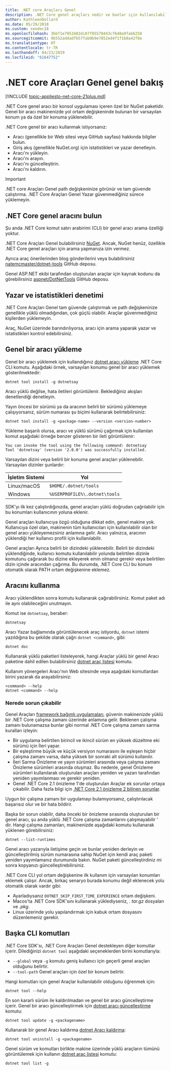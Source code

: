```yaml
---
title: .NET core Araçları Genel
description: .NET Core genel araçları nedir ve bunlar için kullanılabilen .NET Core CLI komutları genel bakış.
author: KathleenDollard
ms.date: 05/29/2018
ms.custom: seodec18
ms.openlocfilehash: 3bbf1e7953482dc07f05570443cf640a9fab6258
ms.sourcegitcommit: 9b552addadfb57fab0b9e7852ed4f1f1b8a42f8e
ms.translationtype: HT
ms.contentlocale: tr-TR
ms.lasthandoff: 04/23/2019
ms.locfileid: "61647752"
---
```

# <a name="net-core-global-tools-overview"></a>.NET core Araçları Genel genel bakış

[!INCLUDE [topic-appliesto-net-core-21plus.md](../../../includes/topic-appliesto-net-core-21plus.md)]

.NET Core genel aracı bir konsol uygulaması içeren özel bir NuGet paketidir. Genel bir aracı makinenizde yol ortam değişkeninde bulunan bir varsayılan konum ya da özel bir konuma yüklenebilir.

.NET Core genel bir aracı kullanmak istiyorsanız:

* Aracı (genellikle bir Web sitesi veya GitHub sayfası) hakkında bilgiler bulun.
* Giriş akış (genellikle NuGet.org) için istatistikleri ve yazar denetleyin.
* Aracı'nı yükleyin.
* Aracı'nı arayın.
* Aracı'nı güncelleştirin.
* Aracı'nı kaldırın.

> [!IMPORTANT]
> .NET core Araçları Genel path değişkeninize görünür ve tam güvende çalıştırma. .NET Core Araçları Genel Yazar güvenmediğiniz sürece yüklemeyin.

## <a name="find-a-net-core-global-tool"></a>.NET Core genel aracını bulun

Şu anda .NET Core komut satırı arabirimi (CLI) bir genel aracı arama özelliği yoktur.

.NET Core Araçları Genel bulabilirsiniz [NuGet](https://www.nuget.org). Ancak, NuGet henüz, özellikle .NET Core genel araçları için arama yapmanıza izin vermez.

Ayrıca araç önerilerinden blog gönderilerini veya bulabilirsiniz [natemcmaster/dotnet-tools](https://github.com/natemcmaster/dotnet-tools) GitHub deposu.

Genel ASP.NET ekibi tarafından oluşturulan araçlar için kaynak kodunu da görebilirsiniz [aspnet/DotNetTools](https://github.com/aspnet/DotNetTools/) GitHub deposu.

## <a name="check-the-author-and-statistics"></a>Yazar ve istatistikleri denetimi

.NET Core Araçları Genel tam güvende çalıştırmak ve path değişkeninize genellikle yüklü olmadığından, çok güçlü olabilir. Araçlar güvenmediğiniz kişilerden yüklemeyin.

Araç, NuGet üzerinde barındırılıyorsa, aracı için arama yaparak yazar ve istatistikleri kontrol edebilirsiniz.

## <a name="install-a-global-tool"></a>Genel bir aracı yükleme

Genel bir aracı yüklemek için kullandığınız [dotnet aracı yükleme](dotnet-tool-install.md) .NET Core CLI komutu. Aşağıdaki örnek, varsayılan konumu genel bir aracı yüklemek gösterilmektedir:

```console
dotnet tool install -g dotnetsay
```

Aracı yüklü değilse, hata iletileri görüntülenir. Beklediğiniz akışları denetlendiği denetleyin.

Yayın öncesi bir sürümü ya da aracının belirli bir sürümü yüklemeye çalışıyorsanız, sürüm numarası şu biçimi kullanarak belirtebilirsiniz:

```console
dotnet tool install -g <package-name> --version <version-number>
```

Yükleme başarılı olursa, aracı ve yüklü sürümü çağırmak için kullanılan komut aşağıdaki örneğe benzer gösteren bir ileti görüntülenir:

```
You can invoke the tool using the following command: dotnetsay
Tool 'dotnetsay' (version '2.0.0') was successfully installed.
```

Varsayılan dizini veya belirli bir konuma genel araçları yüklenebilir. Varsayılan dizinler şunlardır:

| İşletim Sistemi          | Yol                          |
|-------------|-------------------------------|
| Linux/macOS | `$HOME/.dotnet/tools`         |
| Windows     | `%USERPROFILE%\.dotnet\tools` |

SDK'yı ilk kez çalıştırdığınızda, genel araçları yüklü doğrudan çağrılabilir için bu konumları kullanıcının yoluna eklenir.

Genel araçları kullanıcıya özgü olduğuna dikkat edin, genel makine yok. Kullanıcıya özel olan, makinenin tüm kullanıcıları için kullanılabilir olan bir genel aracı yükleyemezsiniz anlamına gelir. Aracı yalnızca, aracının yüklendiği her kullanıcı profili için kullanılabilir.

Genel araçları Ayrıca belirli bir dizindeki yüklenebilir. Belirli bir dizindeki yüklendiğinde, kullanıcı komutu kullanılabilir yolunda belirtilen dizinle komutunu çağırarak bu dizine ekleyerek emin olmanız gerekir veya belirtilen dizin içinde aracından çağırma.
Bu durumda, .NET Core CLI bu konum otomatik olarak PATH ortam değişkenine eklemez.

## <a name="use-the-tool"></a>Aracını kullanma

Aracı yüklendikten sonra komutu kullanarak çağırabilirsiniz. Komut paket adı ile aynı olabileceğini unutmayın.

Komut ise `dotnetsay`, beraber:

```console
dotnetsay
```

Aracı Yazar bağlamında görüntülenecek araç istiyordu, `dotnet` istemi yazıldığına bu şekilde olarak çağrı `dotnet <command>`, gibi:

```console
dotnet doc
```

Kullanarak yüklü paketleri listeleyerek, hangi Araçlar yüklü bir genel Aracı paketine dahil edilen bulabilirsiniz [dotnet araç listesi](dotnet-tool-list.md) komutu.

Kullanım yönergeleri Aracı'nın Web sitesinde veya aşağıdaki komutlardan birini yazarak da arayabilirsiniz:

```console
<command> --help
dotnet <command> --help
```

### <a name="what-could-go-wrong"></a>Nerede sorun çıkabilir

Genel Araçları [framework bağımlı uygulamaları](../deploying/index.md#framework-dependent-deployments-fdd), güvenin makinenizde yüklü bir .NET Core çalışma zamanı üzerinde anlamına gelir. Beklenen çalışma zamanı bulunamazsa bunlar gibi normal .NET Core çalışma zamanı sarma kuralları izleyin:

* Bir uygulama belirtilen birincil ve ikincil sürüm en yüksek düzeltme eki sürümü için İleri yapar.
* Bir eşleştirme büyük ve küçük versiyon numarasını ile eşleşen hiçbir çalışma zamanı varsa, daha yüksek bir sonraki alt sürümü kullanılır.
* İleri Sarma Önizleme ve yayın sürümleri arasında veya çalışma zamanı Önizleme sürümleri arasında oluşmaz. Bu nedenle, genel Önizleme sürümleri kullanılarak oluşturulan araçları yeniden ve yazarı tarafından yeniden yayımlanması ve gerekir yeniden.
* Genel .NET Core 2.1 önizleme 1'de oluşturulan Araçlar ek sorunlar ortaya çıkabilir. Daha fazla bilgi için [.NET Core 2.1 önizleme 2 bilinen sorunlar](https://github.com/dotnet/core/blob/master/release-notes/2.1/Preview/2.1.0-preview2-known-issues.md).

Uygun bir çalışma zamanı bir uygulamayı bulamıyorsanız, çalıştırılacak başarısız olur ve bir hata bildirir.

Başka bir sorun olabilir, daha önceki bir önizleme sırasında oluşturulan bir genel aracı, şu anda yüklü .NET Core çalışma zamanlarını çalışmayabilir ' dir. Hangi çalışma zamanları, makinenizde aşağıdaki komutu kullanarak yüklenen görebilirsiniz:

```console
dotnet --list-runtimes
```

Genel aracı yazarıyla iletişime geçin ve bunlar yeniden derleyin ve güncelleştirilmiş sürüm numarasına sahip NuGet için kendi araç paketi yeniden yayımlamanız durumunda bakın. NuGet paketi güncelleştirdiniz mi sonra kopyanızı güncelleştirebilirsiniz.

.NET Core CLI yol ortam değişkenine ilk kullanım için varsayılan konumları eklemek çalışır. Ancak, birkaç senaryo burada konumu değil eklenecek yolu otomatik olarak vardır gibi:

* Ayarladıysanız `DOTNET_SKIP_FIRST_TIME_EXPERIENCE` ortam değişkeni.
* Macos'ta .NET Core SDK'sını kullanarak yüklediyseniz, *. tar.gz* dosyaları ve *.pkg*.
* Linux üzerinde yolu yapılandırmak için kabuk ortam dosyasını düzenlemeniz gerekir.

## <a name="other-cli-commands"></a>Başka CLI komutları

.NET Core SDK'sı, .NET Core Araçları Genel destekleyen diğer komutlar içerir. Dilediğinizi `dotnet tool` aşağıdaki seçeneklerden birini komutlarıyla:

* `--global` veya `-g` komutu geniş kullanıcı için geçerli genel araçları olduğunu belirtir.
* `--tool-path` Genel araçları için özel bir konum belirtir.

Hangi komutları için genel Araçlar kullanılabilir olduğunu öğrenmek için:

```console
dotnet tool --help
```

En son kararlı sürüm ile kaldırılmadan ve genel bir aracı güncelleştirme içerir. Genel bir aracı güncelleştirmek için [dotnet aracı güncelleştirme](dotnet-tool-update.md) komutu:

```console
dotnet tool update -g <packagename>
```

Kullanarak bir genel Aracı kaldırma [dotnet Aracı kaldırma](dotnet-tool-uninstall.md):

```console
dotnet tool uninstall -g <packagename>
```

Genel sürüm ve komutları birlikte makine üzerinde yüklü araçların tümünü görüntülemek için kullanın [dotnet araç listesi](dotnet-tool-list.md) komutu:

```console
dotnet tool list -g
```